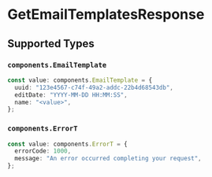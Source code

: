 # GetEmailTemplatesResponse


## Supported Types

### `components.EmailTemplate`

```typescript
const value: components.EmailTemplate = {
  uuid: "123e4567-c74f-49a2-addc-22b4d68543db",
  editDate: "YYYY-MM-DD HH:MM:SS",
  name: "<value>",
};
```

### `components.ErrorT`

```typescript
const value: components.ErrorT = {
  errorCode: 1000,
  message: "An error occurred completing your request",
};
```

